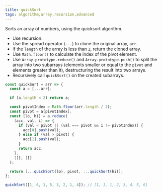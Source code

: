 ```yaml
---
title: quickSort
tags: algorithm,array,recursion,advanced
---
```


Sorts an array of numbers, using the quicksort algorithm.

- Use recursion.
- Use the spread operator (`...`) to clone the original array, `arr`.
- If the `length` of the array is less than `2`, return the cloned array.
- Use `Math.floor()` to calculate the index of the pivot element.
- Use `Array.prototype.reduce()` and `Array.prototype.push()` to split the array into two subarrays (elements smaller or equal to the `pivot` and elements greater than it), destructuring the result into two arrays.
- Recursively call `quickSort()` on the created subarrays.

```js
const quickSort = arr => {
  const a = [...arr];

  if (a.length < 2) return a;

  const pivotIndex = Math.floor(arr.length / 2);
  const pivot = a[pivotIndex];
  const [lo, hi] = a.reduce(
    (acc, val, i) => {
      if (val < pivot || (val === pivot && i != pivotIndex)) {
        acc[0].push(val);
      } else if (val > pivot) {
        acc[1].push(val);
      }
      return acc;
    },
    [[], []]
  );

  return [...quickSort(lo), pivot, ...quickSort(hi)];
};
```

```js
quickSort([1, 6, 1, 5, 3, 2, 1, 4]); // [1, 1, 1, 2, 3, 4, 5, 6]
```

